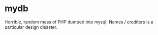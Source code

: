 # mydb
Horrible, random mess of PHP dumped into mysql.
Names / creditors is a particular design disaster.
